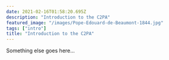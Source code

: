 ```yaml
---
date: 2021-02-16T01:58:20.695Z
description: "Introduction to the C2PA"
featured_image: "/images/Pope-Edouard-de-Beaumont-1844.jpg"
tags: ["intro"]
title: "Introduction to the C2PA"
---
```


Something else goes here...
